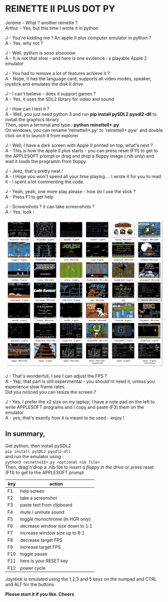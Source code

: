 
# REINETTE II PLUS DOT PY

Jerôme - What ? another reinette ?  
Arthur - Yes, but this time I wrote it in python    

J - You're kidding me ? An apple II plus computer emulator in python ?  
A - Yes, why not ?  

J - Well, python is sooo slooooow  
A - It is not that slow - and here is one evidence : a playable Apple 2 emulator  

J - You had to remove a lot of features achieve it ?  
A - Nope, it has the language card, supports all video modes, speaker, joystick and emulates the disk II drive  
 
J - I can't believe - does it support games ?  
A - Yes, it uses the SDL2 library for video and sound  

J - How can I test it ?  
A - Well, you just need python 3 and run **pip install pySDL2 pysdl2-dll** to install the graphics library  
    Then, open a terminal and type : **python reinetteII+.py**  
    On windows, you can rename 'reinetteII+.py' to 'reinetteII+.pyw' and double click on it to launch it from explorer  

J - Well, I have a dark screen with Apple II printed on top, what's next ?  
A - This is how the apple II plus starts - you can press reset (F11) to get to the APPLESOFT prompt or drag and drop a floppy image (.nib only) and wait it loads the programm from floppy.  

J - Jeez, that's pretty neat !  
A - I Hope you won't spend all your time playing ... I wrote it for you to read it - I spent a lot commenting the code.  

J - Yeah, yeah, one more play please - how do I use the stick ?  
A - Press F1 to get help  

J - Screenshots ? it can take screenshots ?  
A - Yes, look :   

![screenshots](assets/screenshots.png)

J - That's wonderfull, I see I can adjust the FPS ?  
A - Yep, that part is still experimental - you should'nt need it, unless you experience slow frame rates.  
    Did you noticed you can resize the screen ?  

J - Yes, I prefer the x2 size on my laptop, I have a note pad on the left to write APPLESOFT programs and I copy and paste (F3) them on the emulator.  
A - yes, that's exactly how it is meant to be used - enjoy !  


## In summary,

Get python, then install pySDL2   
```pip install pySDL2 pysdl2-dll```  
and run the emulator using :  
```python3 reinetteII+.py <optional nib file>```  
Then, drag'n'drop a .nib file to *insert a floppy in the drive* or press reset (F11) to get to the APPLESOFT prompt  


| key  | action                             |
|------|------------------------------------|
| F1   | help screen                        | 
| F2   | take a screenshot                  | 
| F3   | paste text from clipboard          | 
| F4   | mute / unmute sound                | 
| F5   | toggle monochrome (in HGR only)    | 
| F6   | decrease window size down to 1:1   | 
| F7   | increase window size up to 8:1     | 
| F8   | decrease target FPS                | 
| F9   | increase target FPS                | 
| F10  | toggle pause                       | 
| F11  | here is your RESET key             | 
| F12  | power cycle                        | 


Joystick is emulated using the 1,2,3 and 5 keys on the numpad and CTRL and ALT for the buttons    


**Please start it if you like. Cheers**  
